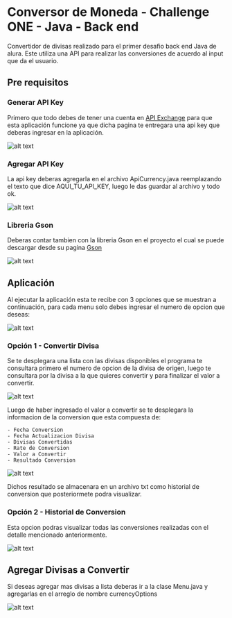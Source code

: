 # Conversor de Moneda - Challenge ONE - Java - Back end

Convertidor de divisas realizado para el primer desafio back end Java de alura. 
Este utiliza una API para realizar las conversiones de acuerdo al input que da el usuario.

## Pre requisitos

### Generar API Key
Primero que todo debes de tener una cuenta en [API Exchange](https://www.exchangerate-api.com) para que esta
aplicación funcione ya que dicha pagina te entregara una api key que deberas ingresar en la aplicación.

![alt text](https://storage.googleapis.com/media-github-readme/alura-06.png)

### Agregar API Key

La api key deberas agregarla en el archivo ApiCurrency.java reemplazando el texto que dice AQUI_TU_API_KEY, luego le das guardar al archivo y todo ok.

![alt text](https://storage.googleapis.com/media-github-readme/alura-05.png)

### Libreria Gson

Deberas contar tambien con la libreria Gson en el proyecto el cual se puede descargar desde su pagina [Gson](https://search.maven.org/artifact/com.google.code.gson/gson/2.10.1/jar?eh=)

![alt text](https://storage.googleapis.com/media-github-readme/alura-08.png)

## Aplicación

Al ejecutar la aplicación esta te recibe con 3 opciones que se muestran a continuación, para cada menu solo debes ingresar el numero de opcion que deseas:

![alt text](https://storage.googleapis.com/media-github-readme/alura-01.png)

### Opción 1 - Convertir Divisa

Se te desplegara una lista con las divisas disponibles el programa te consultara primero el numero de opcion
de la divisa de origen, luego te consultara por la divisa a la que quieres convertir y para finalizar el valor a convertir.

![alt text](https://storage.googleapis.com/media-github-readme/alura-02.png)

Luego de haber ingresado el valor a convertir se te desplegara la informacion de la conversion que esta compuesta de:

    - Fecha Conversion
    - Fecha Actualizacion Divisa
    - Divisas Convertidas
    - Rate de Conversion
    - Valor a Convertir
    - Resultado Conversion

![alt text](https://storage.googleapis.com/media-github-readme/alura-03.png)

Dichos resultado se almacenara en un archivo txt como historial de conversion que posteriormete podra visualizar.

### Opción 2 - Historial de Conversion

Esta opcion podras visualizar todas las conversiones realizadas con el detalle mencionado anteriormente.

![alt text](https://storage.googleapis.com/media-github-readme/alura-04.png)

## Agregar Divisas a Convertir

Si deseas agregar mas divisas a lista deberas ir a la clase Menu.java y agregarlas en el arreglo de nombre currencyOptions

![alt text](https://storage.googleapis.com/media-github-readme/alura-07.png)
